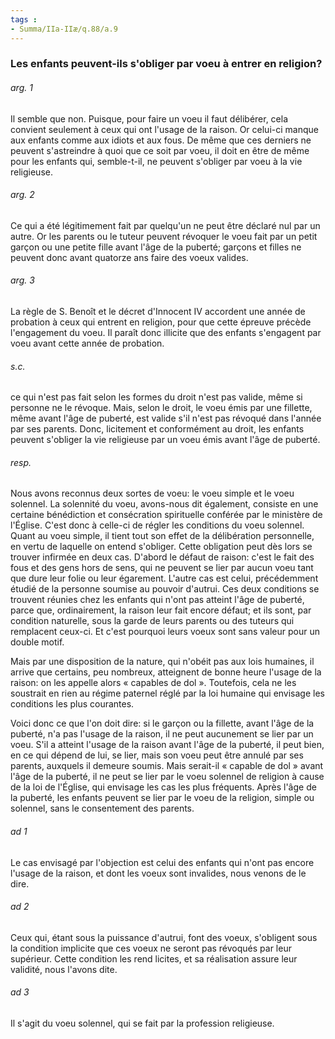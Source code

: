 ```yaml
---
tags : 
- Summa/IIa-IIæ/q.88/a.9
---
```


### Les enfants peuvent-ils s'obliger par voeu à entrer en religion?

###### arg. 1
Il semble que non. Puisque, pour faire un voeu il faut délibérer, cela convient seulement à ceux qui ont l'usage de la raison. Or celui-ci manque aux enfants comme aux idiots et aux fous. De même que ces derniers ne peuvent s'astreindre à quoi que ce soit par voeu, il doit en être de même pour les enfants qui, semble-t-il, ne peuvent s'obliger par voeu à la vie religieuse. 

###### arg. 2
Ce qui a été légitimement fait par quelqu'un ne peut être déclaré nul par un autre. Or les parents ou le tuteur peuvent révoquer le voeu fait par un petit garçon ou une petite fille avant l'âge de la puberté; garçons et filles ne peuvent donc avant quatorze ans faire des voeux valides. 

###### arg. 3
La règle de S. Benoît et le décret d'Innocent IV accordent une année de probation à ceux qui entrent en religion, pour que cette épreuve précède l'engagement du voeu. Il paraît donc illicite que des enfants s'engagent par voeu avant cette année de probation. 

###### s.c.
ce qui n'est pas fait selon les formes du droit n'est pas valide, même si personne ne le révoque. Mais, selon le droit, le voeu émis par une fillette, même avant l'âge de puberté, est valide s'il n'est pas révoqué dans l'année par ses parents. Donc, licitement et conformément au droit, les enfants peuvent s'obliger la vie religieuse par un voeu émis avant l'âge de puberté. 

###### resp.
Nous avons reconnus deux sortes de voeu: le voeu simple et le voeu solennel. La solennité du voeu, avons-nous dit également, consiste en une certaine bénédiction et consécration spirituelle conférée par le ministère de l'Église. C'est donc à celle-ci de régler les conditions du voeu solennel. Quant au voeu simple, il tient tout son effet de la délibération personnelle, en vertu de laquelle on entend s'obliger. Cette obligation peut dès lors se trouver infirmée en deux cas. D'abord le défaut de raison: c'est le fait des fous et des gens hors de sens, qui ne peuvent se lier par aucun voeu tant que dure leur folie ou leur égarement. L'autre cas est celui, précédemment étudié de la personne soumise au pouvoir d'autrui. Ces deux conditions se trouvent réunies chez les enfants qui n'ont pas atteint l'âge de puberté, parce que, ordinairement, la raison leur fait encore défaut; et ils sont, par condition naturelle, sous la garde de leurs parents ou des tuteurs qui remplacent ceux-ci. Et c'est pourquoi leurs voeux sont sans valeur pour un double motif. 

Mais par une disposition de la nature, qui n'obéit pas aux lois humaines, il arrive que certains, peu nombreux, atteignent de bonne heure l'usage de la raison: on les appelle alors « capables de dol ». Toutefois, cela ne les soustrait en rien au régime paternel réglé par la loi humaine qui envisage les conditions les plus courantes. 

Voici donc ce que l'on doit dire: si le garçon ou la fillette, avant l'âge de la puberté, n'a pas l'usage de la raison, il ne peut aucunement se lier par un voeu. S'il a atteint l'usage de la raison avant l'âge de la puberté, il peut bien, en ce qui dépend de lui, se lier, mais son voeu peut être annulé par ses parents, auxquels il demeure soumis. Mais serait-il « capable de dol » avant l'âge de la puberté, il ne peut se lier par le voeu solennel de religion à cause de la loi de l'Église, qui envisage les cas les plus fréquents. Après l'âge de la puberté, les enfants peuvent se lier par le voeu de la religion, simple ou solennel, sans le consentement des parents. 

###### ad 1
Le cas envisagé par l'objection est celui des enfants qui n'ont pas encore l'usage de la raison, et dont les voeux sont invalides, nous venons de le dire. 

###### ad 2
Ceux qui, étant sous la puissance d'autrui, font des voeux, s'obligent sous la condition implicite que ces voeux ne seront pas révoqués par leur supérieur. Cette condition les rend licites, et sa réalisation assure leur validité, nous l'avons dite. 

###### ad 3
Il s'agit du voeu solennel, qui se fait par la profession religieuse. 

